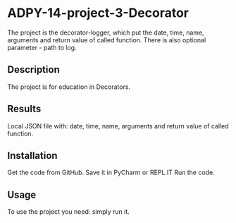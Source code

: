 # ADPY-14-project-3-Decorator

The project is the decorator-logger, which put the date, time, name, arguments and return value of called function. 
There is also optional parameter - path to log.

## Description

The project is for education in Decorators.

## Results

Local JSON file with: date, time, name, arguments and return value of called function.

## Installation

Get the code from GitHub. 
Save it in PyCharm or REPL.IT 
Run the code.

## Usage

To use the project you need: simply run it.